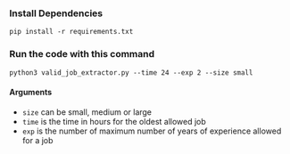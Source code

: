 ### Install  Dependencies

```
pip install -r requirements.txt
```

### Run the code with this command
```
python3 valid_job_extractor.py --time 24 --exp 2 --size small
```
#### Arguments
- `size` can be small, medium or large
- `time` is the time in hours for the oldest allowed job
- `exp` is the number of maximum number of years of experience allowed for a job